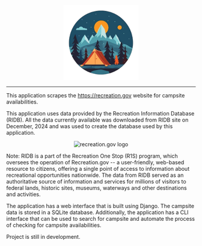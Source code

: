 <div align="center">
<a href="https://github.com/rudugampola/Campsite-Finder">
  <img src="https://github.com/rudugampola/CampQuest/blob/main/camp/static/images/campquest.png?raw=true"
    width="200" height="200" alt="campquest">
</a>
</div>

---

This application scrapes the https://recreation.gov website for campsite availabilities.

This application uses data provided by the Recreation Information Database (RIDB). All the data currently available was downloaded from RIDB site on December, 2024 and was used to create the database used by this application.
<div align="center"><img src="https://github.com/user-attachments/assets/c8dd586f-8b14-45c1-810b-31b344ed6071" alt="recreation.gov logo" height="90"></div>

Note: RIDB is a part of the Recreation One Stop (R1S) program, which oversees the operation of Recreation.gov -- a user-friendly, web-based resource to citizens, offering a single point of access to information about recreational opportunities nationwide. The data from RIDB served as an authoritative source of information and services for millions of visitors to federal lands, historic sites, museums, waterways and other destinations and activities.

The application has a web interface that is built using Django. The campsite data is stored in a SQLite database.
Additionally, the application has a CLI interface that can be used to search for campsite and automate the process of checking for campsite availabilities.

Project is still in development.
